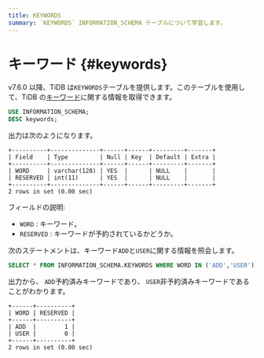 ```yaml
---
title: KEYWORDS
summary: `KEYWORDS` INFORMATION_SCHEMA テーブルについて学習します。
---
```


# キーワード {#keywords}

v7.6.0 以降、TiDB は`KEYWORDS`テーブルを提供します。このテーブルを使用して、TiDB の[キーワード](/keywords.md)に関する情報を取得できます。

```sql
USE INFORMATION_SCHEMA;
DESC keywords;
```

出力は次のようになります。

    +----------+--------------+------+------+---------+-------+
    | Field    | Type         | Null | Key  | Default | Extra |
    +----------+--------------+------+------+---------+-------+
    | WORD     | varchar(128) | YES  |      | NULL    |       |
    | RESERVED | int(11)      | YES  |      | NULL    |       |
    +----------+--------------+------+------+---------+-------+
    2 rows in set (0.00 sec)

フィールドの説明:

-   `WORD` : キーワード。
-   `RESERVED` : キーワードが予約されているかどうか。

次のステートメントは、キーワード`ADD`と`USER`に関する情報を照会します。

```sql
SELECT * FROM INFORMATION_SCHEMA.KEYWORDS WHERE WORD IN ('ADD','USER');
```

出力から、 `ADD`予約済みキーワードであり、 `USER`非予約済みキーワードであることがわかります。

    +------+----------+
    | WORD | RESERVED |
    +------+----------+
    | ADD  |        1 |
    | USER |        0 |
    +------+----------+
    2 rows in set (0.00 sec)

